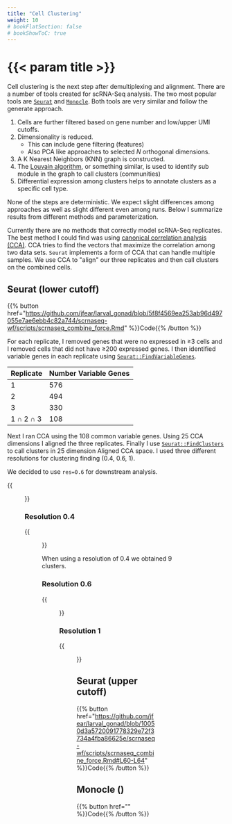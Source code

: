 ```yaml
---
title: "Cell Clustering"
weight: 10
# bookFlatSection: false
# bookShowToC: true
---
```


# {{< param title >}}
Cell clustering is the next step after demultiplexing and alignment.
There are a number of tools created for scRNA-Seq analysis.
The two most popular tools are [`Seurat`](https://satijalab.org/seurat/) and [`Monocle`](http://cole-trapnell-lab.github.io/monocle-release/).
Both tools are very similar and follow the generate approach.

1. Cells are further filtered based on gene number and low/upper UMI cutoffs.
2. Dimensionality is reduced.
    - This can include gene filtering (features)
    - Also PCA like approaches to selected *N* orthogonal dimensions.
3. A K Nearest Neighbors (KNN) graph is constructed.
4. The [Louvain algorithm](https://en.wikipedia.org/wiki/Louvain_Modularity), or something similar, is used to identify sub module in the graph to call clusters (communities)
5. Differential expression among clusters helps to annotate clusters as a specific cell type.

None of the steps are deterministic.
We expect slight differences among approaches as well as slight different even among runs.
Below I summarize results from different methods and parameterization.

Currently there are no methods that correctly model scRNA-Seq replicates. 
The best method I could find was using [canonical correlation analysis (CCA)](https://en.wikipedia.org/wiki/Canonical_correlation). 
CCA tries to find the vectors that maximize the correlation among two data sets.
`Seurat` implements a form of CCA that can handle multiple samples. 
We use CCA to "align" our three replicates and then call clusters on the combined cells. 

## Seurat (lower cutoff)
{{% button href="https://github.com/jfear/larval_gonad/blob/5f8f4569ea253ab96d497055e7ae6ebb4c82a744/scrnaseq-wf/scripts/scrnaseq_combine_force.Rmd" %}}Code{{% /button %}}

For each replicate, I removed genes that were no expressed in ≥3 cells and I removed cells that did not have ≥200 expressed genes.
I then identified variable genes in each replicate using [`Seurat::FindVariableGenes`](https://github.com/satijalab/seurat/blob/64e73ee19d4462aaa7a1b51cc62d113438bf2f3f/R/preprocessing.R#L677-L850). 

| Replicate | Number Variable Genes |
|-----------|-----------------------|
| 1 | 576 |
| 2 | 494 |
| 3 | 330 |
| 1 ∩ 2 ∩ 3 | 108 |

Next I ran CCA using the 108 common variable genes.
Using 25 CCA dimensions I aligned the three replicates. 
Finally I use [`Seurat::FindClusters`](https://github.com/satijalab/seurat/blob/64e73ee19d4462aaa7a1b51cc62d113438bf2f3f/R/cluster_determination.R#L3-L178) to call clusters in 25 dimension Aligned CCA space.
I used three different resolutions for clustering finding (0.4, 0.6, 1).

We decided to use `res=0.6` for downstream analysis.

{{<figure src="tsne.svg" width="100%">}}


### Resolution 0.4

{{<figure src="tsne_seurat_low_res0.4.png">}}

When using a resolution of 0.4 we obtained 9 clusters.


### Resolution 0.6

{{<figure src="tsne_seurat_low_res0.6.png">}}


### Resolution 1

{{<figure src="tsne_seurat_low_res1.png">}}




## Seurat (upper cutoff)
{{% button href="https://github.com/jfear/larval_gonad/blob/10050d3a5720091778329e72f3734a4fba86625e/scrnaseq-wf/scripts/scrnaseq_combine_force.Rmd#L60-L64" %}}Code{{% /button %}}


## Monocle ()
{{% button href="" %}}Code{{% /button %}}

